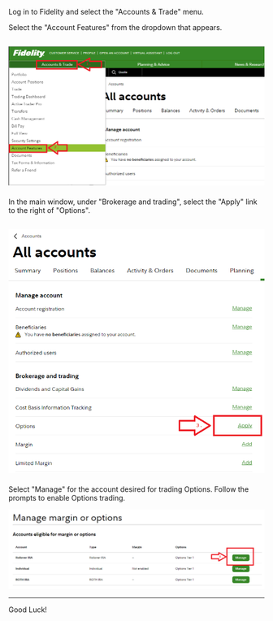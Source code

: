 Log in to Fidelity and select the "Accounts & Trade" menu.

Select the "Account Features" from the dropdown that appears.

![step_001-002](../../images/enable_0_account_features.PNG)
-----
In the main window, under "Brokerage and trading", select the "Apply" link to the right of "Options".


![step_003-003](../../images/enable_1_options_apply.PNG)
-----
Select "Manage" for the account desired for trading Options. Follow the prompts to enable Options trading.

![step_004-004](../../images/enable_2_options_manage.PNG)

-----

Good Luck!